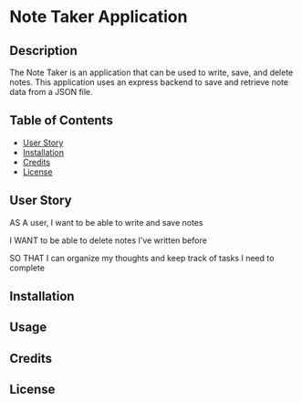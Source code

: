 # Note Taker Application

## Description

The Note Taker is an application that can be used to write, save, and delete notes. This application uses an express backend to save and retrieve note data from a JSON file.

## Table of Contents 

* [User Story](#userstory)
* [Installation](#installation)
* [Credits](#credits)
* [License](#license)

## User Story

AS A user, I want to be able to write and save notes

I WANT to be able to delete notes I've written before

SO THAT I can organize my thoughts and keep track of tasks I need to complete

## Installation

## Usage

## Credits

## License